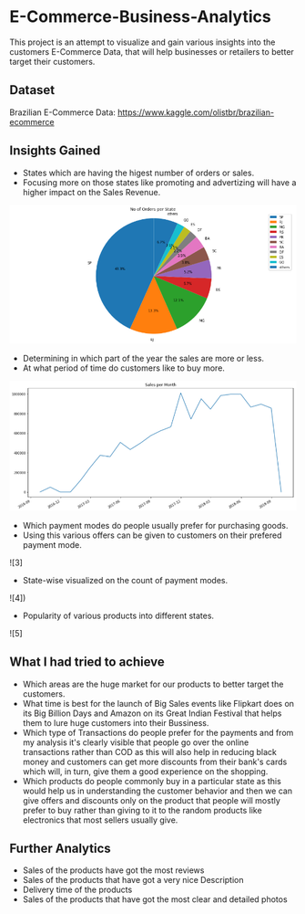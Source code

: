 # E-Commerce-Business-Analytics
This project is an attempt to visualize and gain various insights into the customers E-Commerce Data, that will help businesses or retailers to better target their customers. 

## Dataset

Brazilian E-Commerce Data: https://www.kaggle.com/olistbr/brazilian-ecommerce

## Insights Gained

* States which are having the higest number of orders or sales.
* Focusing more on those states like promoting and advertizing will have a higher impact on the Sales Revenue.

![1](https://github.com/Gourav-Singh91/E_Commerce_Data-Analysis/blob/a2c5f3473629e36da51968b3277bd79377f7865f/des_1.png)

* Determining in which part of the year the sales are more or less.
* At what period of time do customers like to buy more.

![2](https://github.com/Gourav-Singh91/E_Commerce_Data-Analysis/blob/29af57e55d3fcb5ef3e7fa95b0b09e6d1f2f1af3/des_2.png)

* Which payment modes do people usually prefer for purchasing goods.
* Using this various offers can be given to customers on their prefered payment mode.

![3]

* State-wise visualized on the count of payment modes.

![4])

* Popularity of various products into different states.

![5]

## What I had tried to achieve
* Which areas are the huge market for our products to better target the customers.
* What time is best for the launch of Big Sales events like Flipkart does on its Big Billion Days and Amazon on its Great Indian Festival that helps them to lure huge customers into their Bussiness.
* Which type of Transactions do people prefer for the payments and from my analysis it's clearly visible that people go over the online transactions rather than COD as this will also help in reducing black money and customers can get more discounts from their bank's cards which will, in turn, give them a good experience on the shopping.
* Which products do people commonly buy in a particular state as this would help us in understanding the customer behavior and then we can give offers and discounts only on the product that people will mostly prefer to buy rather than giving to it to the random products like electronics that most sellers usually give.

## Further Analytics
* Sales of the products have got the most reviews
* Sales of the products that have got a very nice Description
* Delivery time of the products
* Sales of the products that have got the most clear and detailed photos
